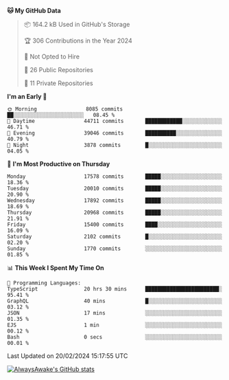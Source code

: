 <!--START_SECTION:waka-->
**🐱 My GitHub Data** 

> 📦 164.2 kB Used in GitHub's Storage 
 > 
> 🏆 306 Contributions in the Year 2024
 > 
> 🚫 Not Opted to Hire
 > 
> 📜 26 Public Repositories 
 > 
> 🔑 11 Private Repositories 
 > 
**I'm an Early 🐤** 

```text
🌞 Morning                8085 commits        ██░░░░░░░░░░░░░░░░░░░░░░░   08.45 % 
🌆 Daytime                44711 commits       ████████████░░░░░░░░░░░░░   46.71 % 
🌃 Evening                39046 commits       ██████████░░░░░░░░░░░░░░░   40.79 % 
🌙 Night                  3878 commits        █░░░░░░░░░░░░░░░░░░░░░░░░   04.05 % 
```
📅 **I'm Most Productive on Thursday** 

```text
Monday                   17578 commits       █████░░░░░░░░░░░░░░░░░░░░   18.36 % 
Tuesday                  20010 commits       █████░░░░░░░░░░░░░░░░░░░░   20.90 % 
Wednesday                17892 commits       █████░░░░░░░░░░░░░░░░░░░░   18.69 % 
Thursday                 20968 commits       █████░░░░░░░░░░░░░░░░░░░░   21.91 % 
Friday                   15400 commits       ████░░░░░░░░░░░░░░░░░░░░░   16.09 % 
Saturday                 2102 commits        █░░░░░░░░░░░░░░░░░░░░░░░░   02.20 % 
Sunday                   1770 commits        ░░░░░░░░░░░░░░░░░░░░░░░░░   01.85 % 
```


📊 **This Week I Spent My Time On** 

```text
💬 Programming Languages: 
TypeScript               20 hrs 30 mins      ████████████████████████░   95.41 % 
GraphQL                  40 mins             █░░░░░░░░░░░░░░░░░░░░░░░░   03.12 % 
JSON                     17 mins             ░░░░░░░░░░░░░░░░░░░░░░░░░   01.35 % 
EJS                      1 min               ░░░░░░░░░░░░░░░░░░░░░░░░░   00.12 % 
Bash                     0 secs              ░░░░░░░░░░░░░░░░░░░░░░░░░   00.01 % 
```


 Last Updated on 20/02/2024 15:17:55 UTC
<!--END_SECTION:waka-->

[![AlwaysAwake's GitHub stats](https://github-readme-stats.vercel.app/api?username=AlwaysAwake&show_icons=true&theme=github_dark&count_private=true)](https://github.com/AlwaysAwake/AlwaysAwake)
